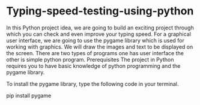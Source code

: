# Typing-speed-testing-using-python
In this Python project idea, we are going to build an exciting project through which you can check and even improve your typing speed. For a graphical user interface, we are going to use the pygame library which is used for working with graphics. We will draw the images and text to be displayed on the screen.
There  are two types of programs one has user interface the other is simple python program.
Prerequisites
The project in Python requires you to have basic knowledge of python programming and the pygame library.

To install the pygame library, type the following code in your terminal.

pip install pygame
